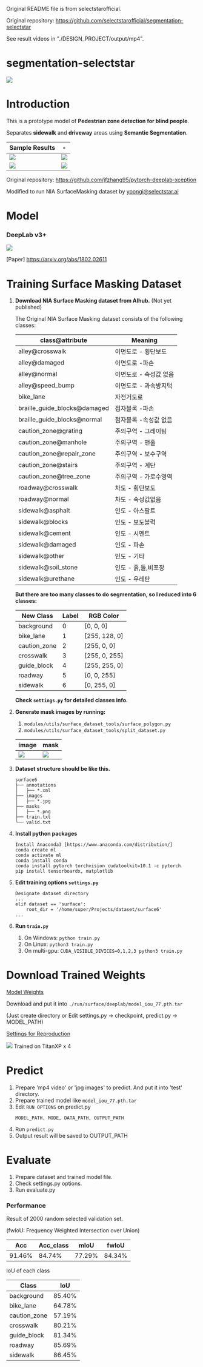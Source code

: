 Original README file is from selectstarofficial.

Original repository: https://github.com/selectstarofficial/segmentation-selectstar

See result videos in "./DESIGN_PROJECT/output/mp4".


# segmentation-selectstar

![](https://media.giphy.com/media/S7KnEAj0ZYpXeDLLuJ/giphy.gif)

# Introduction

This is a prototype model of **Pedestrian zone detection for blind people**.

Separates **sidewalk** and **driveway** areas using **Semantic Segmentation**.

Sample Results | -
--- | ---
![](docs/imgs/MP_SEL_SUR_001453_out.jpg) | ![](docs/imgs/MP_SEL_SUR_001456_out.jpg)
![](docs/imgs/MP_SEL_SUR_001503_out.jpg) | ![](docs/imgs/MP_SEL_SUR_001563_out.jpg)

Original repository: https://github.com/jfzhang95/pytorch-deeplab-xception

Modified to run NIA SurfaceMasking dataset by yoongi@selectstar.ai


# Model

### DeepLab v3+
![](docs/imgs/deeplabv3p.jpg)

[Paper] https://arxiv.org/abs/1802.02611


# Training Surface Masking Dataset

1. **Download NIA Surface Masking dataset from AIhub.** (Not yet published)

    The Original NIA Surface Masking dataset consists of the following classes:
    
    class@attribute | Meaning
    --- | ---
    alley@crosswalk|이면도로 - 횡단보도
    alley@damaged|이면도로 -파손
    alley@normal|이면도로 - 속성값 없음
    alley@speed_bump|이면도로 - 과속방지턱
    bike_lane|자전거도로
    braille_guide_blocks@damaged|점자블록 -파손
    braille_guide_blocks@normal|점자블록 -속성값 없음
    caution_zone@grating|주의구역 - 그레이팅
    caution_zone@manhole|주의구역 - 맨홀
    caution_zone@repair_zone|주의구역 - 보수구역
    caution_zone@stairs|주의구역 - 계단
    caution_zone@tree_zone|주의구역 - 가로수영역
    roadway@crosswalk|차도 - 횡단보도
    roadway@normal|차도 - 속성값없음
    sidewalk@asphalt|인도 - 아스팔트
    sidewalk@blocks|인도 - 보도블럭
    sidewalk@cement|인도 - 시멘트
    sidewalk@damaged|인도 - 파손
    sidewalk@other|인도 - 기타
    sidewalk@soil_stone|인도 - 흙,돌,비포장
    sidewalk@urethane|인도 - 우레탄
    
    **But there are too many classes to do segmentation, so I reduced into 6 classes:**
    
    New Class | Label | RGB Color
    --- | --- | ---
    background|0|[0, 0, 0]
    bike_lane|1|[255, 128, 0]
    caution_zone|2|[255, 0, 0]
    crosswalk|3|[255, 0, 255]
    guide_block|4|[255, 255, 0]
    roadway|5|[0, 0, 255]
    sidewalk|6|[0, 255, 0]
    
    **Check ```settings.py``` for detailed classes info.**


2. **Generate mask images by running:**
    1. ```modules/utils/surface_dataset_tools/surface_polygon.py```
    2. ```modules/utils/surface_dataset_tools/split_dataset.py```
    
    image | mask
    --- | ---
    ![](docs/imgs/MP_SEL_SUR_001457.jpg)|![](docs/imgs/MP_SEL_SUR_001457.png)
    
3. **Dataset structure should be like this.**
    ```
    surface6
    ├── annotations
    │   ├── *.xml
    ├── images
    │   ├── *.jpg
    ├── masks
    │   ├── *.png
    ├── train.txt
    └── valid.txt
    ```
4. **Install python packages**
    ```
    Install Anaconda3 [https://www.anaconda.com/distribution/]
    conda create ml
    conda activate ml
    conda install conda
    conda install pytorch torchvision cudatoolkit=10.1 -c pytorch
    pip install tensorboardx, matplotlib
    ```
5. **Edit training options ```settings.py```**
    ```
    Designate dataset directory
    ...
    elif dataset == 'surface':
        root_dir = '/home/super/Projects/dataset/surface6'
    ...
    ```
6. **Run ```train.py```**
    1. On Windows: ```python train.py```
    2. On Linux: ```python3 train.py```
    3. On multi-gpu: ```CUDA_VISIBLE_DEVICES=0,1,2,3 python3 train.py```


# Download Trained Weights
[Model Weights](https://drive.google.com/file/d/1Y8RhV3hWEoE4mqbriGbAyMDQMIaQdrnb/view?usp=sharing)

Download and put it into ```./run/surface/deeplab/model_iou_77.pth.tar```

(Just create directory or Edit settings.py -> checkpoint, predict.py -> MODEL_PATH)

[Settings for Reproduction](https://drive.google.com/drive/folders/16Pu_N7TOJN6NA9d92ohREWsVy9cWRH1i?usp=sharing)

![](docs/imgs/logs.png)
Trained on TitanXP x 4


# Predict
1. Prepare 'mp4 video' or 'jpg images' to predict. And put it into 'test' directory.
2. Prepare trained model like ```model_iou_77.pth.tar```
2. Edit ```RUN OPTIONS``` on predict.py
    ```
    MODEL_PATH, MODE, DATA_PATH, OUTPUT_PATH
    ```
3. Run ```predict.py```
4. Output result will be saved to OUTPUT_PATH


# Evaluate
1. Prepare dataset and trained model file.
2. Check settings.py options.
3. Run evaluate.py

### Performance

Result of 2000 random selected validation set.

(fwIoU: Frequency Weighted Intersection over Union)

Acc | Acc_class | mIoU | fwIoU
--- | --- | --- | ---
91.46% | 84.74% | 77.29% | 84.34%

IoU of each class

Class | IoU
--- | ---
background|85.40%
bike_lane|64.78%
caution_zone|57.19%
crosswalk|80.21%
guide_block|81.34%
roadway|85.69%
sidewalk|86.45%
